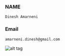 ### NAME
```
Dinesh Amarneni
```
### Email
```
amarneni.dinesh@gmail.com
```
![alt tag](https://lh4.googleusercontent.com/-9_fIH9tY3Ic/AAAAAAAAAAI/AAAAAAAAAAA/_GBgykn1TUA/photo.jpg)
